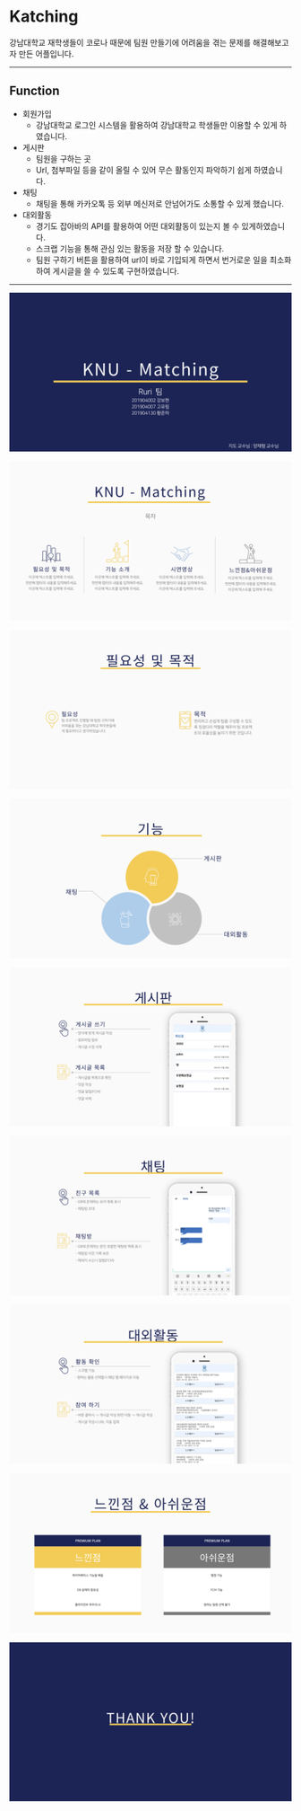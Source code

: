# Katching

강남대학교 재학생들이 코로나 때문에 팀원 만들기에 어려움을 겪는 문제를 해결해보고자 만든 어플입니다.

---

## Function

- 회원가입
    - 강남대학교 로그인 시스템을 활용하여 강남대학교 학생들만 이용할 수 있게 하였습니다.
- 게시판
    - 팀원을 구하는 곳
    - Url, 첨부파일 등을 같이 올릴 수 있어 무슨 활동인지 파악하기 쉽게 하였습니다.
- 채팅
    - 채팅을 통해 카카오톡 등 외부 메신저로 안넘어가도 소통할 수 있게 했습니다.
- 대외활동
    - 경기도 잡아바의 API를 활용하여 어떤 대외활동이 있는지 볼 수 있게하였습니다.
    - 스크랩 기능을 통해 관심 있는 활동을 저장 할 수 있습니다.
    - 팀원 구하기 버튼을 활용하여 url이 바로 기입되게 하면서 번거로운 일을 최소화하여 게시글을 쓸  수  있도록 구현하였습니다.
    

---

![Untitled](Katching%206b9c1029f7db42a99e0c6d01864ea3f9/Untitled.jpeg)

![Untitled](Katching%206b9c1029f7db42a99e0c6d01864ea3f9/Untitled%201.jpeg)

![Untitled](Katching%206b9c1029f7db42a99e0c6d01864ea3f9/Untitled%202.jpeg)

![Untitled](Katching%206b9c1029f7db42a99e0c6d01864ea3f9/Untitled%203.jpeg)

![Untitled](Katching%206b9c1029f7db42a99e0c6d01864ea3f9/Untitled%204.jpeg)

![Untitled](Katching%206b9c1029f7db42a99e0c6d01864ea3f9/Untitled%205.jpeg)

![Untitled](Katching%206b9c1029f7db42a99e0c6d01864ea3f9/Untitled%206.jpeg)

![Untitled](Katching%206b9c1029f7db42a99e0c6d01864ea3f9/Untitled%207.jpeg)

![Untitled](Katching%206b9c1029f7db42a99e0c6d01864ea3f9/Untitled%208.jpeg)